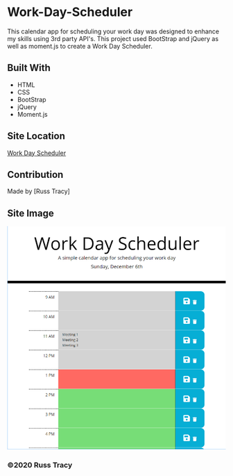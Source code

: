 # Work-Day-Scheduler
This calendar app for scheduling your work day was designed to enhance my skills using 3rd party API's. This project used BootStrap and jQuery as well as moment.js to create a Work Day Scheduler.

## Built With
* HTML
* CSS
* BootStrap
* jQuery
* Moment.js

## Site Location
[Work Day Scheduler](https://russtracy.github.io/Work-Day-Scheduler/)

## Contribution
Made by [Russ Tracy]

## Site Image
![alt text](assets/images/WorkDaySchedulerScreenShot.jpg)

### ©️2020 Russ Tracy
